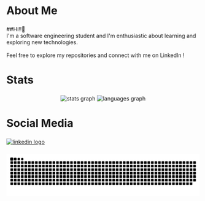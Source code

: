 <h1 align="left">About Me</h1>

###

<p align="left">##Hi!!👋<br>I'm a software engineering student and I'm enthusiastic about learning and exploring new technologies.<br><br>Feel free to explore my repositories and connect with me on LinkedIn !</p>

###

<h1 align="left">Stats</h1>

###

<div align="center">
  <img src="https://github-readme-stats.vercel.app/api?username=theusalvesn&hide_title=false&hide_rank=false&show_icons=true&include_all_commits=true&count_private=true&disable_animations=false&theme=dark&locale=en&hide_border=false&order=1" height="150" alt="stats graph"  />
  <img src="https://github-readme-stats.vercel.app/api/top-langs?username=theusalvesn&locale=en&hide_title=false&layout=compact&card_width=320&langs_count=5&theme=dark&hide_border=false&order=2" height="150" alt="languages graph"  />
</div>

###

<h1 align="left">Social Media</h1>

###

<div align="left">
  <a href="https://www.linkedin.com/in/dev-alvesmatheus/" target="_blank">
    <img src="https://raw.githubusercontent.com/maurodesouza/profile-readme-generator/master/src/assets/icons/social/linkedin/default.svg" width="52" height="40" alt="linkedin logo"  />
  </a>
</div>

###

<img src="https://raw.githubusercontent.com/theusalvesn/theusalvesn/output/snake.svg" alt="Snake animation" />

###

